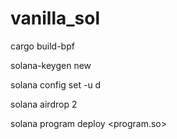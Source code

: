 # vanilla_sol



cargo build-bpf

solana-keygen new

solana config set -u d

solana airdrop 2

solana program deploy <program.so>
